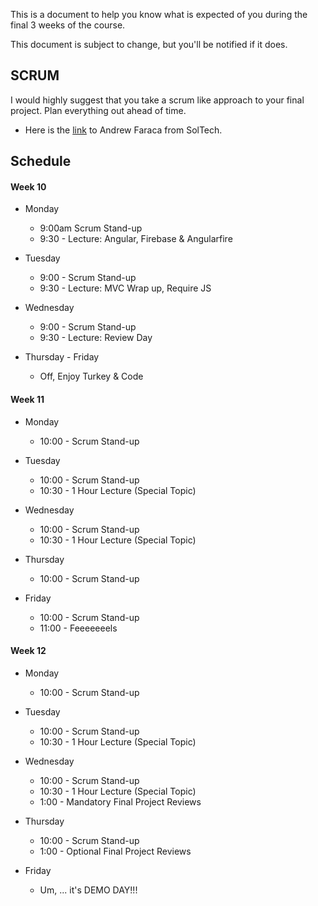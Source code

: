 This is a document to help you know what is expected of you during the final 3 weeks of the course.

This document is subject to change, but you'll be notified if it does.


## SCRUM

I would highly suggest that you take a scrum like approach to your final project. Plan everything out ahead of time.

* Here is the [link](https://docs.google.com/spreadsheets/d/1EibN9FMRe6Wy_I2caa4klzBsk2r0xNUUxPtnGhBSFH8/edit#gid=0) to Andrew Faraca from SolTech.


## Schedule


#### Week 10

* Monday
  * 9:00am Scrum Stand-up
  * 9:30 - Lecture: Angular, Firebase & Angularfire

* Tuesday
  * 9:00 - Scrum Stand-up
  * 9:30 - Lecture: MVC Wrap up, Require JS 

* Wednesday
  * 9:00 - Scrum Stand-up
  * 9:30 - Lecture: Review Day

* Thursday - Friday
  * Off, Enjoy Turkey & Code


#### Week 11

* Monday
  * 10:00 - Scrum Stand-up

* Tuesday
  * 10:00 - Scrum Stand-up
  * 10:30 - 1 Hour Lecture (Special Topic)

* Wednesday 
  * 10:00 - Scrum Stand-up
  * 10:30 - 1 Hour Lecture (Special Topic)

* Thursday 
  * 10:00 - Scrum Stand-up

* Friday
  * 10:00 - Scrum Stand-up
  * 11:00 - Feeeeeeels

#### Week 12

* Monday
	* 10:00 - Scrum Stand-up

* Tuesday
	* 10:00 - Scrum Stand-up
  * 10:30 - 1 Hour Lecture (Special Topic)

* Wednesday
	* 10:00 - Scrum Stand-up
  * 10:30 - 1 Hour Lecture (Special Topic)
  * 1:00 - Mandatory Final Project Reviews

* Thursday
	* 10:00 - Scrum Stand-up
	* 1:00 - Optional Final Project Reviews

* Friday
	* Um, ... it's DEMO DAY!!!






